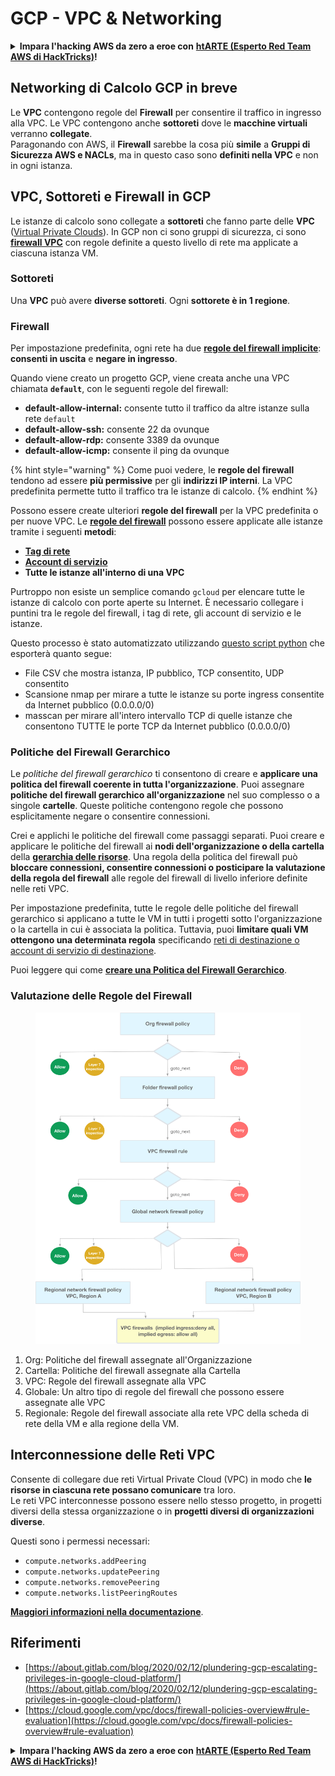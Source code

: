 # GCP - VPC & Networking

<details>

<summary><strong>Impara l'hacking AWS da zero a eroe con</strong> <a href="https://training.hacktricks.xyz/courses/arte"><strong>htARTE (Esperto Red Team AWS di HackTricks)</strong></a><strong>!</strong></summary>

Altri modi per supportare HackTricks:

- Se vuoi vedere la tua **azienda pubblicizzata su HackTricks** o **scaricare HackTricks in PDF** controlla i [**PIANI DI ABBONAMENTO**](https://github.com/sponsors/carlospolop)!
- Ottieni il [**merchandising ufficiale di PEASS & HackTricks**](https://peass.creator-spring.com)
- Scopri [**La Famiglia PEASS**](https://opensea.io/collection/the-peass-family), la nostra collezione di [**NFT esclusivi**](https://opensea.io/collection/the-peass-family)
- **Unisciti al** 💬 [**gruppo Discord**](https://discord.gg/hRep4RUj7f) o al [**gruppo telegram**](https://t.me/peass) o **seguici** su **Twitter** 🐦 [**@hacktricks\_live**](https://twitter.com/hacktricks\_live)**.**
- **Condividi i tuoi trucchi di hacking inviando PR ai** [**HackTricks**](https://github.com/carlospolop/hacktricks) e ai [**HackTricks Cloud**](https://github.com/carlospolop/hacktricks-cloud) repos di github.

</details>

## **Networking di Calcolo GCP in breve**

Le **VPC** contengono regole del **Firewall** per consentire il traffico in ingresso alla VPC. Le VPC contengono anche **sottoreti** dove le **macchine virtuali** verranno **collegate**.\
Paragonando con AWS, il **Firewall** sarebbe la cosa più **simile** a **Gruppi di Sicurezza AWS e NACLs**, ma in questo caso sono **definiti nella VPC** e non in ogni istanza.

## **VPC, Sottoreti e Firewall in GCP**

Le istanze di calcolo sono collegate a **sottoreti** che fanno parte delle **VPC** ([Virtual Private Clouds](https://cloud.google.com/vpc/docs/vpc)). In GCP non ci sono gruppi di sicurezza, ci sono [**firewall VPC**](https://cloud.google.com/vpc/docs/firewalls) con regole definite a questo livello di rete ma applicate a ciascuna istanza VM.

### Sottoreti

Una **VPC** può avere **diverse sottoreti**. Ogni **sottorete è in 1 regione**.

### Firewall

Per impostazione predefinita, ogni rete ha due [**regole del firewall implicite**](https://cloud.google.com/vpc/docs/firewalls#default\_firewall\_rules): **consenti in uscita** e **negare in ingresso**.

Quando viene creato un progetto GCP, viene creata anche una VPC chiamata **`default`**, con le seguenti regole del firewall:

- **default-allow-internal:** consente tutto il traffico da altre istanze sulla rete `default`
- **default-allow-ssh:** consente 22 da ovunque
- **default-allow-rdp:** consente 3389 da ovunque
- **default-allow-icmp:** consente il ping da ovunque

{% hint style="warning" %}
Come puoi vedere, le **regole del firewall** tendono ad essere **più permissive** per gli **indirizzi IP interni**. La VPC predefinita permette tutto il traffico tra le istanze di calcolo.
{% endhint %}

Possono essere create ulteriori **regole del firewall** per la VPC predefinita o per nuove VPC. Le [**regole del firewall**](https://cloud.google.com/vpc/docs/firewalls) possono essere applicate alle istanze tramite i seguenti **metodi**:

- [**Tag di rete**](https://cloud.google.com/vpc/docs/add-remove-network-tags)
- [**Account di servizio**](https://cloud.google.com/vpc/docs/firewalls#serviceaccounts)
- **Tutte le istanze all'interno di una VPC**

Purtroppo non esiste un semplice comando `gcloud` per elencare tutte le istanze di calcolo con porte aperte su Internet. È necessario collegare i puntini tra le regole del firewall, i tag di rete, gli account di servizio e le istanze.

Questo processo è stato automatizzato utilizzando [questo script python](https://gitlab.com/gitlab-com/gl-security/gl-redteam/gcp\_firewall\_enum) che esporterà quanto segue:

- File CSV che mostra istanza, IP pubblico, TCP consentito, UDP consentito
- Scansione nmap per mirare a tutte le istanze su porte ingress consentite da Internet pubblico (0.0.0.0/0)
- masscan per mirare all'intero intervallo TCP di quelle istanze che consentono TUTTE le porte TCP da Internet pubblico (0.0.0.0/0)

### Politiche del Firewall Gerarchico <a href="#hierarchical-firewall-policies" id="hierarchical-firewall-policies"></a>

Le _politiche del firewall gerarchico_ ti consentono di creare e **applicare una politica del firewall coerente in tutta l'organizzazione**. Puoi assegnare **politiche del firewall gerarchico all'organizzazione** nel suo complesso o a singole **cartelle**. Queste politiche contengono regole che possono esplicitamente negare o consentire connessioni.

Crei e applichi le politiche del firewall come passaggi separati. Puoi creare e applicare le politiche del firewall ai **nodi dell'organizzazione o della cartella** della [**gerarchia delle risorse**](https://cloud.google.com/resource-manager/docs/cloud-platform-resource-hierarchy). Una regola della politica del firewall può **bloccare connessioni, consentire connessioni o posticipare la valutazione della regola del firewall** alle regole del firewall di livello inferiore definite nelle reti VPC.

Per impostazione predefinita, tutte le regole delle politiche del firewall gerarchico si applicano a tutte le VM in tutti i progetti sotto l'organizzazione o la cartella in cui è associata la politica. Tuttavia, puoi **limitare quali VM ottengono una determinata regola** specificando [reti di destinazione o account di servizio di destinazione](https://cloud.google.com/vpc/docs/firewall-policies#targets).

Puoi leggere qui come [**creare una Politica del Firewall Gerarchico**](https://cloud.google.com/vpc/docs/using-firewall-policies#gcloud).

### Valutazione delle Regole del Firewall

<figure><img src="../../../../.gitbook/assets/image (2).png" alt=""><figcaption></figcaption></figure>

1. Org: Politiche del firewall assegnate all'Organizzazione
2. Cartella: Politiche del firewall assegnate alla Cartella
3. VPC: Regole del firewall assegnate alla VPC
4. Globale: Un altro tipo di regole del firewall che possono essere assegnate alle VPC
5. Regionale: Regole del firewall associate alla rete VPC della scheda di rete della VM e alla regione della VM.

## Interconnessione delle Reti VPC

Consente di collegare due reti Virtual Private Cloud (VPC) in modo che **le risorse in ciascuna rete possano comunicare** tra loro.\
Le reti VPC interconnesse possono essere nello stesso progetto, in progetti diversi della stessa organizzazione o in **progetti diversi di organizzazioni diverse**.

Questi sono i permessi necessari:

- `compute.networks.addPeering`
- `compute.networks.updatePeering`
- `compute.networks.removePeering`
- `compute.networks.listPeeringRoutes`

[**Maggiori informazioni nella documentazione**](https://cloud.google.com/vpc/docs/vpc-peering).

## Riferimenti

- [https://about.gitlab.com/blog/2020/02/12/plundering-gcp-escalating-privileges-in-google-cloud-platform/](https://about.gitlab.com/blog/2020/02/12/plundering-gcp-escalating-privileges-in-google-cloud-platform/)
- [https://cloud.google.com/vpc/docs/firewall-policies-overview#rule-evaluation](https://cloud.google.com/vpc/docs/firewall-policies-overview#rule-evaluation)

<details>

<summary><strong>Impara l'hacking AWS da zero a eroe con</strong> <a href="https://training.hacktricks.xyz/courses/arte"><strong>htARTE (Esperto Red Team AWS di HackTricks)</strong></a><strong>!</strong></summary>

Altri modi per supportare HackTricks:

- Se vuoi vedere la tua **azienda pubblicizzata su HackTricks** o **scaricare HackTricks in PDF** controlla i [**PIANI DI ABBONAMENTO**](https://github.com/sponsors/carlospolop)!
- Ottieni il [**merchandising ufficiale di PEASS & HackTricks**](https://peass.creator-spring.com)
- Scopri [**La Famiglia PEASS**](https://opensea.io/collection/the-peass-family), la nostra collezione di [**NFT esclusivi**](https://opensea.io/collection/the-peass-family)
- **Unisciti al** 💬 [**gruppo Discord**](https://discord.gg/hRep4RUj7f) o al [**gruppo telegram**](https://t.me/peass) o **seguici** su **Twitter** 🐦 [**@hacktricks\_live**](https://twitter.com/hacktricks\_live)**.**
- **Condividi i tuoi trucchi di hacking inviando PR ai** [**HackTricks**](https://github.com/carlospolop/hacktricks) e ai [**HackTricks Cloud**](https://github.com/carlospolop/hacktricks-cloud) repos di github.

</details>
